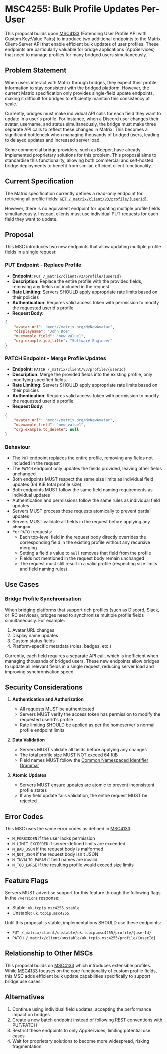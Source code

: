 # MSC4255: Bulk Profile Updates Per-User

This proposal builds upon [MSC4133](https://github.com/matrix-org/matrix-spec-proposals/pull/4133)
(Extending User Profile API with Custom Key:Value Pairs) to introduce two additional endpoints to
the Matrix Client-Server API that enable efficient bulk updates of user profiles. These endpoints
are particularly valuable for bridge applications (AppServices) that need to manage profiles for
many bridged users simultaneously.

## Problem Statement

When users interact with Matrix through bridges, they expect their profile information to stay
consistent with the bridged platform. However, the current Matrix specification only provides
single-field update endpoints, making it difficult for bridges to efficiently maintain this
consistency at scale.

Currently, bridges must make individual API calls for each field they want to update in a user's
profile. For instance, when a Discord user changes their avatar, username, and status
simultaneously, the bridge must make three separate API calls to reflect these changes in Matrix.
This becomes a significant bottleneck when managing thousands of bridged users, leading to delayed
updates and increased server load.

Some commercial bridge providers, such as Beeper, have already implemented proprietary solutions
for this problem. This proposal aims to standardise this functionality, allowing both commercial
and self-hosted bridge deployments to benefit from similar, efficient client functionality.

## Current Specification

The Matrix specification currently defines a read-only endpoint for retrieving all profile fields:
[`GET /_matrix/client/v3/profile/{userId}`](https://spec.matrix.org/v1.13/client-server-api/#get_matrixclientv3profileuserid).

However, there is no equivalent endpoint for updating multiple profile fields simultaneously.
Instead, clients must use individual PUT requests for each field they want to update.

## Proposal

This MSC introduces two new endpoints that allow updating multiple profile fields in a single
request:

### PUT Endpoint - Replace Profile

- **Endpoint**: `PUT /_matrix/client/v3/profile/{userId}`
- **Description**: Replace the entire profile with the provided fields, removing any fields not
  included in the request.
- **Rate Limiting**: Servers SHOULD apply appropriate rate limits based on their policies
- **Authentication**: Requires valid access token with permission to modify the requested userId's
  profile
- **Request Body**:

```json
{
    "avatar_url": "mxc://matrix.org/MyNewAvatar",
    "displayname": "John Doe",
    "m.example_field": "new_value1",
    "org.example.job_title": "Software Engineer"
}
```

### PATCH Endpoint - Merge Profile Updates

- **Endpoint**: `PATCH /_matrix/client/v3/profile/{userId}`
- **Description**: Merge the provided fields into the existing profile, only modifying specified
  fields.
- **Rate Limiting**: Servers SHOULD apply appropriate rate limits based on their policies
- **Authentication**: Requires valid access token with permission to modify the requested userId's
  profile
- **Request Body**:

```json
{
    "avatar_url": "mxc://matrix.org/MyNewAvatar",
    "m.example_field": "new_value1",
    "org.example.to_delete": null
}
```

### Behaviour

- The `PUT` endpoint replaces the entire profile, removing any fields not included in the request
- The `PATCH` endpoint only updates the fields provided, leaving other fields unchanged
- Both endpoints MUST respect the same size limits as individual field updates (64 KiB total
  profile size)
- Both endpoints MUST follow the same field naming requirements as individual updates
- Authentication and permissions follow the same rules as individual field updates
- Servers MUST process these requests atomically to prevent partial updates
- Servers MUST validate all fields in the request before applying any changes
- For `PATCH` requests:
  - Each top-level field in the request body directly overrides the corresponding field in the
    existing profile without any recursive merging
  - Setting a field's value to `null` removes that field from the profile
  - Fields not mentioned in the request body remain unchanged
  - The request must still result in a valid profile (respecting size limits and field naming rules)

## Use Cases

### Bridge Profile Synchronisation

When bridging platforms that support rich profiles (such as Discord, Slack, or IRC services),
bridges need to synchronise multiple profile fields simultaneously. For example:

1. Avatar URL changes
2. Display name updates
3. Custom status fields
4. Platform-specific metadata (roles, badges, etc.)

Currently, each field requires a separate API call, which is inefficient when managing thousands of
bridged users. These new endpoints allow bridges to update all relevant fields in a single request,
reducing server load and improving synchronisation speed.

## Security Considerations

1. **Authentication and Authorization**
   - All requests MUST be authenticated
   - Servers MUST verify the access token has permission to modify the requested userId's profile
   - Rate limiting SHOULD be applied as per the homeserver's normal profile endpoint limits

2. **Data Validation**
   - Servers MUST validate all fields before applying any changes
   - The total profile size MUST NOT exceed 64 KiB
   - Field names MUST follow the [Common Namespaced Identifier Grammar](https://spec.matrix.org/v1.13/appendices/#common-namespaced-identifier-grammar)

3. **Atomic Updates**
   - Servers MUST ensure updates are atomic to prevent inconsistent profile states
   - If any field update fails validation, the entire request MUST be rejected

## Error Codes

This MSC uses the same error codes as defined in [MSC4133](https://github.com/matrix-org/matrix-spec-proposals/pull/4133):

- `M_FORBIDDEN` if the user lacks permission
- `M_LIMIT_EXCEEDED` if server-defined limits are exceeded
- `M_BAD_JSON` if the request body is malformed
- `M_NOT_JSON` if the request body isn't JSON
- `M_INVALID_PARAM` if field names are invalid
- `M_TOO_LARGE` if the resulting profile would exceed size limits

## Feature Flags

Servers MUST advertise support for this feature through the following flags in the `/versions`
response:

- Stable: `uk.tcpip.msc4255.stable`
- Unstable: `uk.tcpip.msc4255`

Until this proposal is stable, implementations SHOULD use these endpoints:

- `PUT /_matrix/client/unstable/uk.tcpip.msc4255/profile/{userId}`
- `PATCH /_matrix/client/unstable/uk.tcpip.msc4255/profile/{userId}`

## Relationship to Other MSCs

This proposal builds on [MSC4133](https://github.com/matrix-org/matrix-spec-proposals/pull/4133)
which introduces extensible profiles. While [MSC4133](https://github.com/matrix-org/matrix-spec-proposals/pull/4133)
focuses on the core functionality of custom profile fields, this MSC adds efficient bulk update
capabilities specifically to support bridge use cases.

## Alternatives

1. Continue using individual field updates, accepting the performance impact on bridges
2. Create a new batch endpoint instead of following REST conventions with PUT/PATCH
3. Restrict these endpoints to only AppServices, limiting potential use cases
4. Wait for proprietary solutions to become more widespread, risking fragmentation
